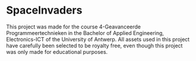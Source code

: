 # SpaceInvaders
 
This project was made for the course 4-Geavanceerde Programmeertechnieken in the Bachelor of Applied Engineering, Electronics-ICT of the University of Antwerp.
All assets used in this project have carefully been selected to be royalty free, even though this project was only made for educational purposes.
